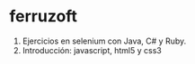 # ferruzoft
1. Ejercicios en selenium con Java, C# y Ruby. 
2. Introducción: javascript, html5 y css3
